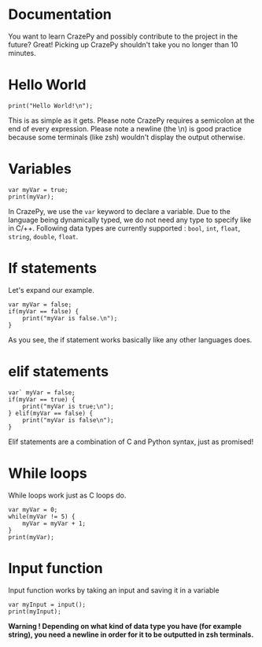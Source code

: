 
# Documentation

You want to learn CrazePy and possibly contribute to the project in the future? Great! Picking up CrazePy shouldn't take you no longer than 10 minutes.

# Hello World
```
print("Hello World!\n");
```
This is as simple as it gets. Please note CrazePy requires a semicolon at the end of every expression. Please note a newline (the \n) is good practice because some terminals (like zsh) wouldn't display the output otherwise.

# Variables
```
var myVar = true;
print(myVar);
```
In CrazePy, we use the ```var``` keyword to declare a variable. Due to the language being dynamically typed, we do not need any type to specify like in C/++. Following data types are currently supported : ```bool```, ``int``, ```float```, ```string```, ```double```, ```float```.

# If statements
Let's expand our example.
```
var myVar = false;
if(myVar == false) {
    print("myVar is false.\n");
}
```
As you see, the if statement works basically like any other languages does. 

# elif statements
```
var` myVar = false;
if(myVar == true) {
    print("myVar is true;\n");
} elif(myVar == false) {
    print("myVar is false\n");
}
```
Elif statements are a combination of C and Python syntax, just as promised!

# While loops
While loops work just as C loops do. 

```
var myVar = 0;
while(myVar != 5) {
    myVar = myVar + 1;
}
print(myVar);
```

# Input function
Input function works by taking an input and saving it in a variable
```
var myInput = input();
print(myInput);
```
**Warning ! Depending on what kind of data type you have (for example string), you need a newline in order for it to be outputted in zsh terminals.**


